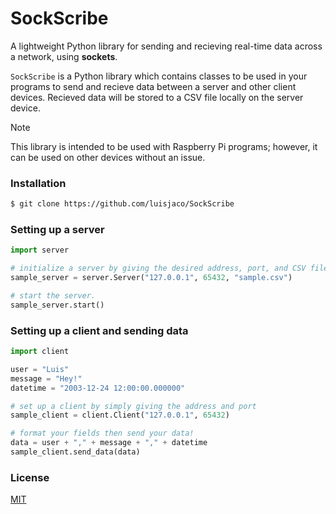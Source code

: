 # SockScribe
A lightweight Python library for sending and recieving real-time data across a network, using **sockets**.

`SockScribe` is a Python library which contains classes to be used in your programs to send and recieve data between a server and other client devices. Recieved data will be stored to a CSV file locally on the server device.

> [!NOTE]  
> This library is intended to be used with Raspberry Pi programs; however, it can be used on other devices without an issue.

### Installation

```bash
$ git clone https://github.com/luisjaco/SockScribe
```

### Setting up a server

```python
import server

# initialize a server by giving the desired address, port, and CSV file path.
sample_server = server.Server("127.0.0.1", 65432, "sample.csv")

# start the server.
sample_server.start()
```

### Setting up a client and sending data

```python
import client

user = "Luis"
message = "Hey!"
datetime = "2003-12-24 12:00:00.000000"

# set up a client by simply giving the address and port
sample_client = client.Client("127.0.0.1", 65432)

# format your fields then send your data!
data = user + "," + message + "," + datetime
sample_client.send_data(data)
```

### License
[MIT](https://choosealicense.com/licenses/mit/)